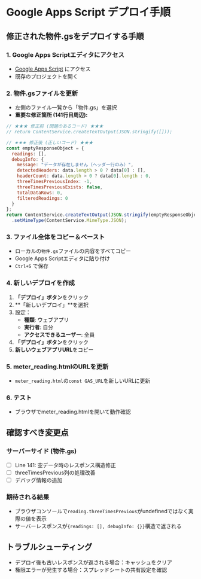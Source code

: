 # Google Apps Script デプロイ手順

## 修正された物件.gsをデプロイする手順

### 1. Google Apps Scriptエディタにアクセス
- [Google Apps Script](https://script.google.com/) にアクセス
- 既存のプロジェクトを開く

### 2. 物件.gsファイルを更新
- 左側のファイル一覧から「物件.gs」を選択
- **重要な修正箇所 (141行目周辺):**
```javascript
// ★★★ 修正前 (問題のあるコード) ★★★
// return ContentService.createTextOutput(JSON.stringify([]));

// ★★★ 修正後 (正しいコード) ★★★
const emptyResponseObject = {
  readings: [],
  debugInfo: {
    message: "データが存在しません（ヘッダー行のみ）",
    detectedHeaders: data.length > 0 ? data[0] : [],
    headerCount: data.length > 0 ? data[0].length : 0,
    threeTimesPreviousIndex: -1,
    threeTimesPreviousExists: false,
    totalDataRows: 0,
    filteredReadings: 0
  }
};
return ContentService.createTextOutput(JSON.stringify(emptyResponseObject))
  .setMimeType(ContentService.MimeType.JSON);
```

### 3. ファイル全体をコピー＆ペースト
- ローカルの`物件.gs`ファイルの内容をすべてコピー
- Google Apps Scriptエディタに貼り付け
- `Ctrl+S` で保存

### 4. 新しいデプロイを作成
1. **「デプロイ」ボタン**をクリック
2. **「新しいデプロイ」**を選択
3. 設定：
   - **種類**: ウェブアプリ
   - **実行者**: 自分
   - **アクセスできるユーザー**: 全員
4. **「デプロイ」ボタン**をクリック
5. **新しいウェブアプリURL**をコピー

### 5. meter_reading.htmlのURLを更新
- `meter_reading.html`の`const GAS_URL`を新しいURLに更新

### 6. テスト
- ブラウザでmeter_reading.htmlを開いて動作確認

## 確認すべき変更点

### サーバーサイド (物件.gs)
- [ ] Line 141: 空データ時のレスポンス構造修正
- [ ] threeTimesPrevious列の処理改善
- [ ] デバッグ情報の追加

### 期待される結果
- ブラウザコンソールで`reading.threeTimesPrevious`がundefinedではなく実際の値を表示
- サーバーレスポンスが`{readings: [], debugInfo: {}}`構造で返される

## トラブルシューティング
- デプロイ後も古いレスポンスが返される場合：キャッシュをクリア
- 権限エラーが発生する場合：スプレッドシートの共有設定を確認
